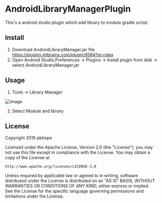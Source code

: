 # AndroidLibraryManagerPlugin
This's a android studio plugin which add library to module gradle script.

## Install

1. Download AndroidLibraryManager.jar file https://plugins.jetbrains.com/plugin/8584?pr=idea
2. Open Android Studio,Preferences -> Plugins -> Install plugin from disk -> select AndroidLibraryManager.jar

## Usage

1. Tools -> Library Manager

 ![image](https://github.com/pkhope/AndroidLibraryManagerPlugin/blob/master/androidlibrarymanager.png)
 
2. Select Module and library 

## License

Copyright 2016 pkhope

Licensed under the Apache License, Version 2.0 (the "License");
you may not use this file except in compliance with the License.
You may obtain a copy of the License at

    http://www.apache.org/licenses/LICENSE-2.0

Unless required by applicable law or agreed to in writing, software
distributed under the License is distributed on an "AS IS" BASIS,
WITHOUT WARRANTIES OR CONDITIONS OF ANY KIND, either express or implied.
See the License for the specific language governing permissions and
limitations under the License.
